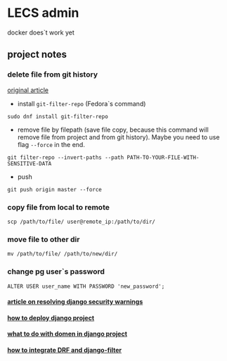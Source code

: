 # LECS admin

docker does`t work yet

## project notes
### delete file from git history
[original article](https://docs.github.com/ru/authentication/keeping-your-account-and-data-secure/removing-sensitive-data-from-a-repository
) 
* install ```git-filter-repo``` (Fedora`s command)
```shell
sudo dnf install git-filter-repo
```
* remove file by filepath (save file copy, because this command will remove file from project and from git history). Maybe you need to use flag ```--force``` in the end.
```shell
git filter-repo --invert-paths --path PATH-TO-YOUR-FILE-WITH-SENSITIVE-DATA
```
* push
```shell
git push origin master --force
```

### copy file from local to remote
```shell
scp /path/to/file/ user@remote_ip:/path/to/dir/
```
### move file to other dir
```shell
mv /path/to/file/ /path/to/new/dir/
```
### change pg user`s password
```shell
ALTER USER user_name WITH PASSWORD 'new_password';
```

#### [article on resolving django security warnings](https://www.toptal.com/django/secure-django-heroku-pydantic-tutorial-part-4)

#### [how to deploy django project](https://www.digitalocean.com/community/tutorials/how-to-set-up-django-with-postgres-nginx-and-gunicorn-on-ubuntu-18-04-ru)

#### [what to do with domen in django project](https://www.digitalocean.com/community/tutorials/how-to-secure-nginx-with-let-s-encrypt-on-ubuntu-18-04)

#### [how to integrate DRF and django-filter](https://django-filter.readthedocs.io/en/latest/guide/rest_framework.html?highlight=DRF)
